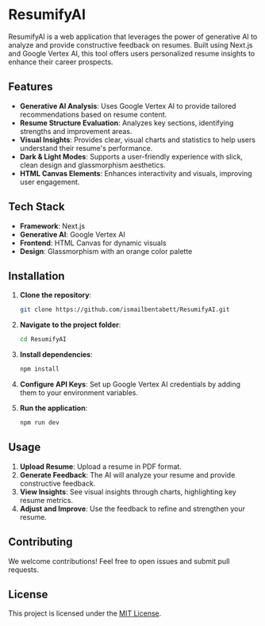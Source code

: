 # ResumifyAI

ResumifyAI is a web application that leverages the power of generative AI to analyze and provide constructive feedback on resumes. Built using Next.js and Google Vertex AI, this tool offers users personalized resume insights to enhance their career prospects.

## Features

- **Generative AI Analysis**: Uses Google Vertex AI to provide tailored recommendations based on resume content.
- **Resume Structure Evaluation**: Analyzes key sections, identifying strengths and improvement areas.
- **Visual Insights**: Provides clear, visual charts and statistics to help users understand their resume's performance.
- **Dark & Light Modes**: Supports a user-friendly experience with slick, clean design and glassmorphism aesthetics.
- **HTML Canvas Elements**: Enhances interactivity and visuals, improving user engagement.

## Tech Stack

- **Framework**: Next.js
- **Generative AI**: Google Vertex AI
- **Frontend**: HTML Canvas for dynamic visuals
- **Design**: Glassmorphism with an orange color palette

## Installation

1. **Clone the repository**:

   ```bash
   git clone https://github.com/ismailbentabett/ResumifyAI.git
   ```

2. **Navigate to the project folder**:

   ```bash
   cd ResumifyAI
   ```

3. **Install dependencies**:

   ```bash
   npm install
   ```

4. **Configure API Keys**:
   Set up Google Vertex AI credentials by adding them to your environment variables.

5. **Run the application**:

   ```bash
   npm run dev
   ```

## Usage

1. **Upload Resume**: Upload a resume in PDF format.
2. **Generate Feedback**: The AI will analyze your resume and provide constructive feedback.
3. **View Insights**: See visual insights through charts, highlighting key resume metrics.
4. **Adjust and Improve**: Use the feedback to refine and strengthen your resume.

## Contributing

We welcome contributions! Feel free to open issues and submit pull requests.

## License

This project is licensed under the [MIT License](./LICENSE).
